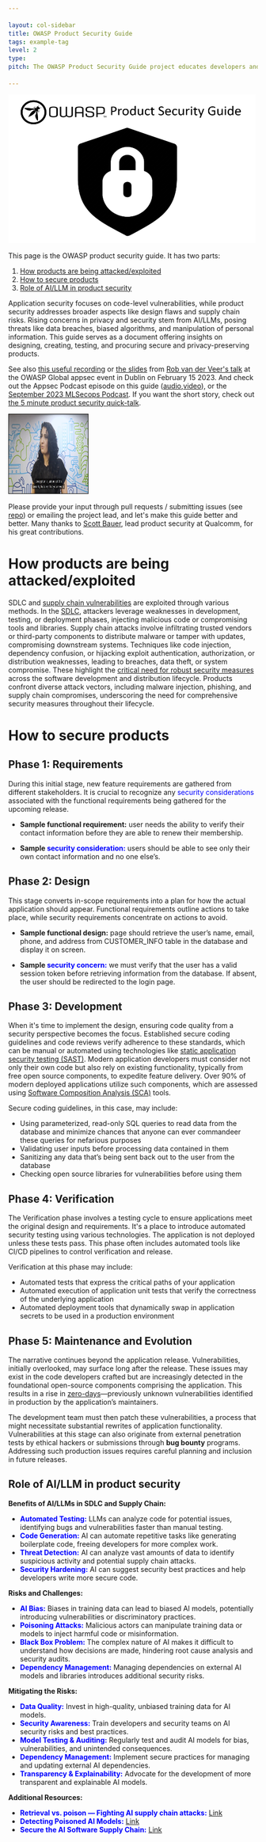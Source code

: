 ```yaml
---

layout: col-sidebar
title: OWASP Product Security Guide
tags: example-tag
level: 2
type: 
pitch: The OWASP Product Security Guide project educates developers and organizations on security considerations for various products, offering a curated list of vulnerabilities and promoting awareness and solutions within the development community.

---
```


<img src="Asset/OWASP Product Security Guide Logo.png" width="500" height ="300">

This page is the OWASP product security guide. It has two parts:  
1. [How products are being attacked/exploited](#how-products-are-being-attacked/exploited)  
2. [How to secure products](#how-to-secure-products)
3. [Role of AI/LLM in product security](#role-of-AI/LLM-product-security)  
  
Application security focuses on code-level vulnerabilities, while product security addresses broader aspects like design flaws and supply chain risks. Rising concerns in privacy and security stem from AI/LLMs, posing threats like data breaches, biased algorithms, and manipulation of personal information. This guide serves as a document offering insights on designing, creating, testing, and procuring secure and privacy-preserving products.

See also [this useful recording](https://youtu.be/ol-z_ShulCc?si=xmPFkpjrwrxNYQSX) or [the slides](https://github.com/OWASP/www-project-ai-security-and-privacy-guide/blob/main/assets/images/20230215-Rob-AIsecurity-Appsec-ForSharing.pdf?raw=true) from [Rob van der Veer's talk](https://sched.co/1F9DT) at the OWASP Global appsec event in Dublin on February 15 2023. And check out the Appsec Podcast episode on this guide ([audio](https://www.buzzsprout.com/1730684/12313155-rob-van-der-veer-owasp-ai-security-privacy-guide),[video](https://www.youtube.com/watch?v=SLdn3AwlCAk&)), or the [September 2023 MLSecops Podcast](https://mlsecops.com/podcast/a-holistic-approach-to-understanding-the-ai-lifecycle-and-securing-ml-systems-protecting-ai-through-people-processes-technology). If you want the short story, check out [the 5 minute product security quick-talk](https://youtu.be/D6YRQYHVHao?si=Ua_TG5tqy_YiYaVG).

<p align="left"><a href="https://youtu.be/D6YRQYHVHao?si=cMom_KcEa4sIVt6k" target="_blank" rel="noopener noreferrer"><img src="Asset/talkvideo.jpeg" width="160" height="160" border="1"/> </a></p>


Please provide your input through pull requests / submitting issues (see [repo](https://owasp.org/www-project-product-security-guide/#)) or emailing the project lead, and let's make this guide better and better. Many thanks to [Scott Bauer](https://www.linkedin.com/in/scott-bauer-90a55531/overlay/about-this-profile/), lead product security at Qualcomm, for his great contributions.

# How products are being attacked/exploited  
SDLC and [supply chain vulnerabilities](https://www.fortinet.com/resources/cyberglossary/supply-chain-attacks) are exploited through various methods. In the [SDLC](https://mediasmarts.ca/digital-media-literacy/digital-issues/cyber-security/cyber-security-software-threats), attackers leverage weaknesses in development, testing, or deployment phases, injecting malicious code or compromising tools and libraries. Supply chain attacks involve infiltrating trusted vendors or third-party components to distribute malware or tamper with updates, compromising downstream systems. Techniques like code injection, dependency confusion, or hijacking exploit authentication, authorization, or distribution weaknesses, leading to breaches, data theft, or system compromise. These highlight the [critical need for robust security measures](https://jfrog.com/blog/the-importance-of-prioritizing-product-security/) across the software development and distribution lifecycle. Products confront diverse attack vectors, including malware injection, phishing, and supply chain compromises, underscoring the need for comprehensive security measures throughout their lifecycle.

#  How to secure products

## Phase 1: Requirements

During this initial stage, new feature requirements are gathered from different stakeholders. It is crucial to recognize any <span style="color:blue">security considerations</span> associated with the functional requirements being gathered for the upcoming release.

- **Sample functional requirement:** user needs the ability to verify their contact information before they are able to renew their membership.

- **Sample <span style="color:blue">security consideration:</span>** users should be able to see only their own contact information and no one else’s.

## Phase 2: Design

This stage converts in-scope requirements into a plan for how the actual application should appear. Functional requirements outline actions to take place, while security requirements concentrate on actions to avoid.

- **Sample functional design:** page should retrieve the user’s name, email, phone, and address from CUSTOMER_INFO table in the database and display it on screen.

- **Sample <span style="color:blue">security concern:</span>** we must verify that the user has a valid session token before retrieving information from the database. If absent, the user should be redirected to the login page.

## Phase 3: Development

When it's time to implement the design, ensuring code quality from a security perspective becomes the focus. Established secure coding guidelines and code reviews verify adherence to these standards, which can be manual or automated using technologies like [static application security testing (SAST)](https://en.wikipedia.org/wiki/Static_application_security_testing). Modern application developers must consider not only their own code but also rely on existing functionality, typically from free open source components, to expedite feature delivery. Over 90% of modern deployed applications utilize such components, which are assessed using [Software Composition Analysis (SCA)](https://www.g2.com/categories/software-composition-analysis) tools.

Secure coding guidelines, in this case, may include:  
- Using parameterized, read-only SQL queries to read data from the database and minimize chances that anyone can ever commandeer these queries for nefarious purposes  
- Validating user inputs before processing data contained in them  
- Sanitizing any data that’s being sent back out to the user from the database  
- Checking open source libraries for vulnerabilities before using them

## Phase 4: Verification

The Verification phase involves a testing cycle to ensure applications meet the original design and requirements. It's a place to introduce automated security testing using various technologies. The application is not deployed unless these tests pass. This phase often includes automated tools like CI/CD pipelines to control verification and release.

Verification at this phase may include:  
- Automated tests that express the critical paths of your application  
- Automated execution of application unit tests that verify the correctness of the underlying application  
- Automated deployment tools that dynamically swap in application secrets to be used in a production environment

## Phase 5: Maintenance and Evolution

The narrative continues beyond the application release. Vulnerabilities, initially overlooked, may surface long after the release. These issues may exist in the code developers crafted but are increasingly detected in the foundational open-source components comprising the application. This results in a rise in [zero-days](https://en.wikipedia.org/wiki/Zero-day_(computing))—previously unknown vulnerabilities identified in production by the application’s maintainers.

The development team must then patch these vulnerabilities, a process that might necessitate substantial rewrites of application functionality. Vulnerabilities at this stage can also originate from external penetration tests by ethical hackers or submissions through **bug bounty** programs. Addressing such production issues requires careful planning and inclusion in future releases.

## Role of AI/LLM in product security

**Benefits of AI/LLMs in SDLC and Supply Chain:**

- <span style="color:blue">**Automated Testing:**</span> LLMs can analyze code for potential issues, identifying bugs and vulnerabilities faster than manual testing.
- <span style="color:blue">**Code Generation:**</span> AI can automate repetitive tasks like generating boilerplate code, freeing developers for more complex work.
- <span style="color:blue">**Threat Detection:**</span> AI can analyze vast amounts of data to identify suspicious activity and potential supply chain attacks.
- <span style="color:blue">**Security Hardening:**</span> AI can suggest security best practices and help developers write more secure code.

**Risks and Challenges:**

- <span style="color:blue">**AI Bias:**</span> Biases in training data can lead to biased AI models, potentially introducing vulnerabilities or discriminatory practices.
- <span style="color:blue">**Poisoning Attacks:**</span> Malicious actors can manipulate training data or models to inject harmful code or misinformation.
- <span style="color:blue">**Black Box Problem:**</span> The complex nature of AI makes it difficult to understand how decisions are made, hindering root cause analysis and security audits.
- <span style="color:blue">**Dependency Management:**</span> Managing dependencies on external AI models and libraries introduces additional security risks.

**Mitigating the Risks:**

- <span style="color:blue">**Data Quality:**</span> Invest in high-quality, unbiased training data for AI models.
- <span style="color:blue">**Security Awareness:**</span> Train developers and security teams on AI security risks and best practices.
- <span style="color:blue">**Model Testing & Auditing:**</span> Regularly test and audit AI models for bias, vulnerabilities, and unintended consequences.
- <span style="color:blue">**Dependency Management:**</span> Implement secure practices for managing and updating external AI dependencies.
- <span style="color:blue">**Transparency & Explainability:**</span> Advocate for the development of more transparent and explainable AI models.

**Additional Resources:**

- <span style="color:blue">**Retrieval vs. poison — Fighting AI supply chain attacks:**</span> [Link](https://www.elastic.co/security-labs/elastic-users-protected-from-suddenicon-supply-chain-attack)
- <span style="color:blue">**Detecting Poisoned AI Models:**</span> [Link](https://arxiv.org/pdf/2204.00032)
- <span style="color:blue">**Secure the AI Software Supply Chain:**</span> [Link](https://www.linuxfoundation.org/resources/publications/open-source-software-supply-chain-security)
